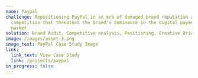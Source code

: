 ```yaml
---
name: Paypal
challenge: Repositioning PayPal in an era of damaged brand reputation and robust
  competition that threatens the brand's dominance in the digital payments
  market.
solution: Brand Audit, Competitive analysis, Positioning, Creative Brief & Samples
image: /images/asset-3.png
image_text: PayPal Case Study Image
link:
  link_text: View Case Study
  link: /projects/paypal
in_progress: false
---
```

